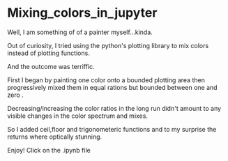# Mixing_colors_in_jupyter

Well, I am something of of a painter myself...kinda.

Out of curiosity, I tried using the python's plotting library to mix colors instead of plotting functions.

And the outcome was terriffic.

First I began by painting one color onto a bounded plotting area then progressively mixed them in equal rations but bounded between one and zero .

Decreasing/increasing the color ratios in the long run didn't amount to any visible changes in the color spectrum and mixes.

So I added ceil,floor and trigonometeric functions and to my surprise the returns where optically stunning.

Enjoy! Click on the .ipynb file
